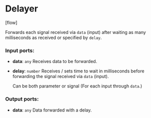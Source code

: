 # Delayer

[flow]

Forwards each signal received via `data` (input) after waiting as many milliseconds as received or specified by `delay`.

### Input ports:

* __data__: `any`
    Receives data to be forwarded.



* __delay__: `number`
    Receives / sets time to wait in milliseconds before forwarding the signal received via `data` (input).
    
    Can be both parameter or signal (For each input through `data`.)



### Output ports:

* __data__: `any`
    Data forwarded with a delay.



